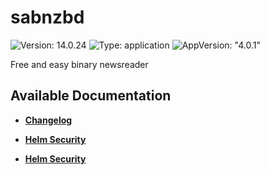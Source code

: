 # sabnzbd

![Version: 14.0.24](https://img.shields.io/badge/Version-14.0.24-informational?style=flat-square) ![Type: application](https://img.shields.io/badge/Type-application-informational?style=flat-square) ![AppVersion: "4.0.1"](https://img.shields.io/badge/AppVersion-"4.0.1"-informational?style=flat-square)

Free and easy binary newsreader

## Available Documentation

- [**Changelog**](CHANGELOG)

- [**Helm Security**](container-security)

- [**Helm Security**](helm-security)

